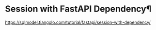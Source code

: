 # Session with FastAPI Dependency¶

https://sqlmodel.tiangolo.com/tutorial/fastapi/session-with-dependency/
